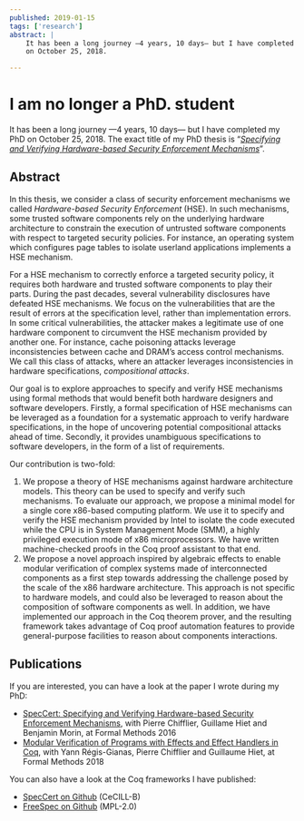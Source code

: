 ```yaml
---
published: 2019-01-15
tags: ['research']
abstract: |
    It has been a long journey —4 years, 10 days— but I have completed my PhD
    on October 25, 2018.

---
```


# I am no longer a PhD. student

It has been a long journey —4 years, 10 days— but I have completed my PhD on
October 25, 2018. The exact title of my PhD thesis is “[*Specifying and
Verifying Hardware-based Security Enforcement
Mechanisms*](https://inria.hal.science/tel-01989940v2/file/2018_LETAN_archivage.pdf)”.

## Abstract

In this thesis, we consider a class of security enforcement mechanisms we
called *Hardware-based Security Enforcement* (HSE). In such mechanisms, some
trusted software components rely on the underlying hardware architecture to
constrain the execution of untrusted software components with respect to
targeted security policies. For instance, an operating system which configures
page tables to isolate userland applications implements a HSE mechanism.

For a HSE mechanism to correctly enforce a targeted security policy, it
requires both hardware and trusted software components to play their parts.
During the past decades, several vulnerability disclosures have defeated HSE
mechanisms. We focus on the vulnerabilities that are the result of errors at
the specification level, rather than implementation errors. In some critical
vulnerabilities, the attacker makes a legitimate use of one hardware component
to circumvent the HSE mechanism provided by another one. For instance, cache
poisoning attacks leverage inconsistencies between cache and DRAM’s access
control mechanisms. We call this class of attacks, where an attacker leverages
inconsistencies in hardware specifications, *compositional attacks*.

Our goal is to explore approaches to specify and verify HSE mechanisms using
formal methods that would benefit both hardware designers and software
developers. Firstly, a formal specification of HSE mechanisms can be leveraged
as a foundation for a systematic approach to verify hardware specifications, in
the hope of uncovering potential compositional attacks ahead of time. Secondly,
it provides unambiguous specifications to software developers, in the form of a
list of requirements.

Our contribution is two-fold:

1. We propose a theory of HSE mechanisms against hardware architecture models.
   This theory can be used to specify and verify such mechanisms. To evaluate
   our approach, we propose a minimal model for a single core x86-based
   computing platform. We use it to specify and verify the HSE mechanism
   provided by Intel to isolate the code executed while the CPU is in System
   Management Mode (SMM), a highly privileged execution mode of x86
   microprocessors. We have written machine-checked proofs in the Coq proof
   assistant to that end.
2. We propose a novel approach inspired by algebraic effects to enable modular
   verification of complex systems made of interconnected components as a first
   step towards addressing the challenge posed by the scale of the x86 hardware
   architecture. This approach is not specific to hardware models, and could
   also be leveraged to reason about the composition of software components as
   well. In addition, we have implemented our approach in the Coq theorem
   prover, and the resulting framework takes advantage of Coq proof automation
   features to provide general-purpose facilities to reason about components
   interactions.

## Publications

If you are interested, you can have a look at the paper I wrote during my PhD:

- [SpecCert: Specifying and Verifying Hardware-based Security Enforcement
  Mechanisms](https://inria.hal.science/hal-01361422v1/file/speccert-fm2016.pdf),
  with Pierre Chifflier, Guillame Hiet and Benjamin Morin, at Formal Methods
  2016
- [Modular Verification of Programs with Effects and Effect Handlers in
  Coq](https://inria.hal.science/hal-01799712v1/file/main.pdf), with Yann
  Régis-Gianas, Pierre Chifflier and Guillaume Hiet, at Formal Methods 2018

You can also have a look at the Coq frameworks I have published:

- [SpecCert on Github](https://github.com/lthms/speccert) (CeCILL-B)
- [FreeSpec on Github](https://github.com/lthms/FreeSpec) (MPL-2.0)
